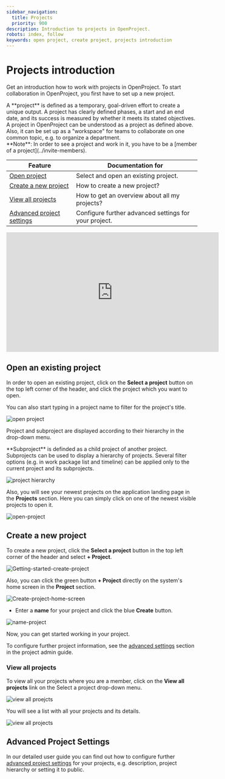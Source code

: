 ```yaml
---
sidebar_navigation:
  title: Projects
  priority: 900
description: Introduction to projects in OpenProject.
robots: index, follow
keywords: open project, create project, projects introduction
---
```

# Projects introduction

Get an introduction how to work with projects in OpenProject. To start collaboration in OpenProject, you first have to set up a new project.

<div class="glossary">
A **project** is defined as a temporary, goal-driven effort to create a unique output. A project has clearly defined phases, a start and an end date, and its success is measured by whether it meets its stated objectives.
A project in OpenProject can be understood as a project as defined above. Also, it can be set up as a "workspace" for teams to collaborate on one common topic, e.g. to organize a department.

<div class="alert alert-info" role="alert">
**Note**: In order to see a project and work in it, you have to be a [member of a project](../invite-members).
</div>

| Feature                                                 | Documentation for                                     |
| ------------------------------------------------------- | ----------------------------------------------------- |
| [Open project](#open-an-existing-project)               | Select and open an existing project.                  |
| [Create a new project](#create-a-new-project)           | How to create a new project?                          |
| [View all projects](#view-all-projects)                 | How to get an overview about all my projects?         |
| [Advanced project settings](#advanced-project-settings) | Configure further advanced settings for your project. |

<iframe width="560" height="315" src="https://www.youtube.com/embed/q1jxzPNQTls" frameborder="0" allow="accelerometer; autoplay; encrypted-media; gyroscope; picture-in-picture" allowfullscreen></iframe>

## Open an existing project

In order to open an existing project, click on the **Select a project** button on the top left corner of the header, and click the project which you want to open.

You can also start typing in a project name to filter for the project's title.

![open project](1572877683380.png)



Project and subproject are displayed according to their hierarchy in the drop-down menu.

<div class="glossary">
**Subproject** is definded as a child project of another project. Subprojects can be used to display a hierarchy of projects. Several filter options (e.g. in work package list and timeline) can be applied only to the current project and its subprojects.
</div>

![project hierarchy](1572877762016.png)

Also, you will see your newest projects on the application landing page in the **Projects** section. Here you can simply click on one of the newest visible projects to open it.

![open-project](1566292163068.png)



## Create a new project

To create a new project, click the **Select a project** button in the top left corner of the header and select **+ Project**.

![Getting-started-create-project](Getting-started-create-project.png)

Also, you can click the green button **+ Project** directly on the system's home screen in the **Project** section.

![Create-project-home-screen](Create-project-home-screen.png)

- Enter a **name** for your project and click the blue **Create** button.

![name-project](1569589387671.png)

Now, you can get started working in your project.

To configure further project information, see the [advanced settings](#TODO) section in the project admin guide.

### View all projects

To view all your projects where you are a member, click on the **View all projects** link on the Select a project drop-down menu.

![view all proejcts](1569490429831.png)

You will see a list with all your projects and its details.

![view all projects](1569490488827.png)



## Advanced Project Settings

In our detailed user guide you can find out how to configure further [advanced project settings](../../user-guide/projects/) for your projects, e.g. description, project hierarchy or setting it to public.

